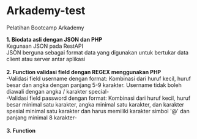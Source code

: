 # Arkademy-test
Pelatihan Bootcamp Arkademy

**1. Biodata asli dengan JSON dan PHP**<br>
Kegunaan JSON pada RestAPI<br>
JSON berguna sebagai format data yang digunakan untuk bertukar data client atau server antar aplikasi
<br>
<br>
**2. Function validasi field dengan REGEX menggunakan PHP**<br>
-Validasi field username dengan format: Kombinasi dari huruf kecil, huruf besar dan angka dengan panjang 5-9 karakter. Username tidak boleh diawali dengan angka / karakter special-<br>
-Validasi field password dengan format: Kombinasi dari huruf kecil, huruf besar minimal satu karakter, angka minimal satu karakter, dan karakter spesial minimal satu karakter dan harus memiliki karakter simbol '@'  dan panjang minimal 8 karakter-
<br>
<br>
**3. Function**
